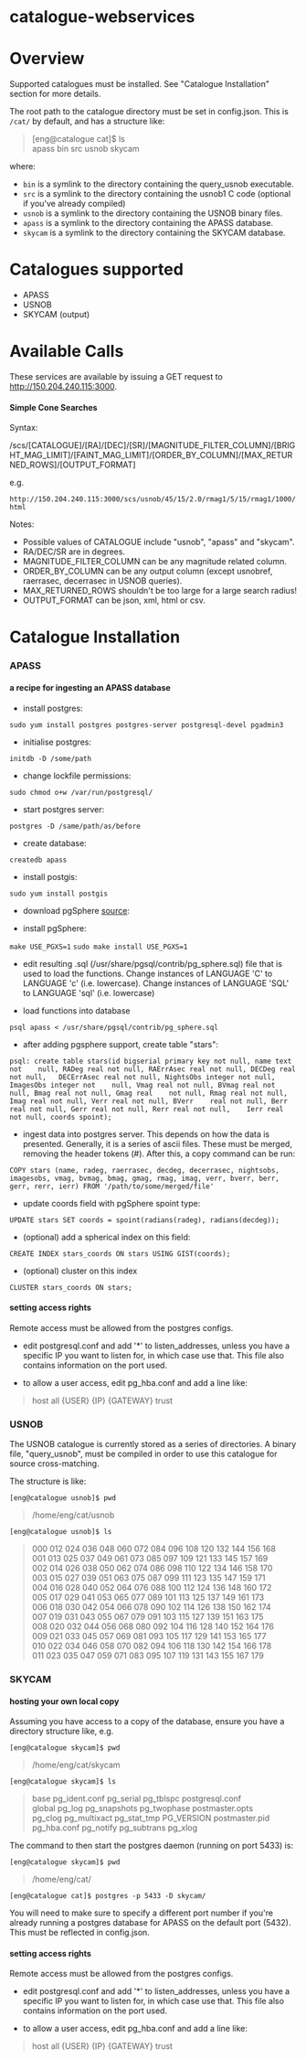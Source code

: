 catalogue-webservices
=============

# Overview

Supported catalogues must be installed. See "Catalogue Installation" section for 
more details.

The root path to the catalogue directory must be set in config.json. This is 
`/cat/` by default, and has a structure like:

>[eng@catalogue cat]$ ls  
> apass  bin  src  usnob   skycam

where:

* `bin` is a symlink to the directory containing the query_usnob executable.
* `src` is a symlink to the directory containing the usnob1 C code (optional if you've already compiled)
* `usnob` is a symlink to the directory containing the USNOB binary files.
* `apass` is a symlink to the directory containing the APASS database.
* `skycam` is a symlink to the directory containing the SKYCAM database.

# Catalogues supported

* APASS
* USNOB
* SKYCAM (output)

# Available Calls

These services are available by issuing a GET request to http://150.204.240.115:3000.

#### Simple Cone Searches

Syntax:

/scs/[CATALOGUE]/[RA]/[DEC]/[SR]/[MAGNITUDE\_FILTER\_COLUMN]/[BRIGHT\_MAG\_LIMIT]/[FAINT\_MAG\_LIMIT]/[ORDER\_BY\_COLUMN]/[MAX\_RETURNED\_ROWS]/[OUTPUT\_FORMAT]

e.g.

`http://150.204.240.115:3000/scs/usnob/45/15/2.0/rmag1/5/15/rmag1/1000/html`

Notes:

- Possible values of CATALOGUE include "usnob", "apass" and "skycam".
- RA/DEC/SR are in degrees.
- MAGNITUDE\_FILTER\_COLUMN can be any magnitude related column.
- ORDER\_BY\_COLUMN can be any output column (except usnobref, raerrasec, decerrasec in USNOB queries).
- MAX\_RETURNED\_ROWS shouldn't be too large for a large search radius!
- OUTPUT\_FORMAT can be json, xml, html or csv.

# Catalogue Installation

### APASS

#### a recipe for ingesting an APASS database

* install postgres:

`sudo yum install postgres postgres-server postgresql-devel pgadmin3`

* initialise postgres:

`initdb -D /some/path`

* change lockfile permissions:

`sudo chmod o+w /var/run/postgresql/`

* start postgres server:

`postgres -D /same/path/as/before`

* create database:

`createdb apass`

* install postgis:

`sudo yum install postgis`

* download pgSphere [source](http://pgfoundry.org/frs/?group_id=1000240&release_id=1577#pgsphere-_1.1.1-title-content):

* install pgSphere:

`make USE_PGXS=1`
`sudo make install USE_PGXS=1`

* edit resulting .sql (/usr/share/pgsql/contrib/pg_sphere.sql) file that is 
used to load the functions. Change instances of LANGUAGE 'C' to LANGUAGE 'c' 
(i.e. lowercase). Change instances of LANGUAGE 'SQL' to LANGUAGE 'sql' 
(i.e. lowercase)

* load functions into database

`psql apass < /usr/share/pgsql/contrib/pg_sphere.sql`

* after adding pgsphere support, create table "stars":

`psql: create table stars(id bigserial primary key not null, name text not   
null, RADeg real not null, RAErrAsec real not null, DECDeg real not null,  
DECErrAsec real not null, NightsObs integer not null, ImagesObs integer not   
null, Vmag real not null, BVmag real not null, Bmag real not null, Gmag real   
not null, Rmag real not null, Imag real not null, Verr real not null, BVerr   
real not null, Berr real not null, Gerr real not null, Rerr real not null,   
Ierr real not null, coords spoint);`  

* ingest data into postgres server. This depends on how the data is presented. 
Generally, it is a series of ascii files. These must be merged, removing the 
header tokens (#). After this, a copy command can be run:

`COPY stars (name, radeg, raerrasec, decdeg, decerrasec, nightsobs, imagesobs, vmag,
 bvmag, bmag, gmag, rmag, imag, verr, bverr, berr, gerr, rerr, ierr) FROM '/path/to/some/merged/file'`

* update coords field with pgSphere spoint type:

`UPDATE stars SET coords = spoint(radians(radeg), radians(decdeg));`

* (optional) add a spherical index on this field:

`CREATE INDEX stars_coords ON stars USING GIST(coords);`

* (optional) cluster on this index

`CLUSTER stars_coords ON stars;`

#### setting access rights

Remote access must be allowed from the postgres configs.

* edit postgresql.conf and add '*' to listen_addresses, unless you have a 
specific IP you want to listen for, in which case use that. This file also
contains information on the port used.

* to allow a user access, edit pg_hba.conf and add a line like:

> host	all	{USER}	{IP}	{GATEWAY}	trust

### USNOB

The USNOB catalogue is currently stored as a series of directories. A binary 
file, "query_usnob", must be compiled in order to use this catalogue for 
source cross-matching. 

The structure is like:

`[eng@catalogue usnob]$ pwd`

> /home/eng/cat/usnob

`[eng@catalogue usnob]$ ls`

> 000  012  024  036  048  060  072  084  096  108  120  132  144  156  168  
> 001  013  025  037  049  061  073  085  097  109  121  133  145  157  169  
> 002  014  026  038  050  062  074  086  098  110  122  134  146  158  170  
> 003  015  027  039  051  063  075  087  099  111  123  135  147  159  171  
> 004  016  028  040  052  064  076  088  100  112  124  136  148  160  172  
> 005  017  029  041  053  065  077  089  101  113  125  137  149  161  173  
> 006  018  030  042  054  066  078  090  102  114  126  138  150  162  174  
> 007  019  031  043  055  067  079  091  103  115  127  139  151  163  175  
> 008  020  032  044  056  068  080  092  104  116  128  140  152  164  176  
> 009  021  033  045  057  069  081  093  105  117  129  141  153  165  177  
> 010  022  034  046  058  070  082  094  106  118  130  142  154  166  178  
> 011  023  035  047  059  071  083  095  107  119  131  143  155  167  179  

### SKYCAM

#### hosting your own local copy

Assuming you have access to a copy of the database, ensure you have a 
directory structure like, e.g.

`[eng@catalogue skycam]$ pwd`

> /home/eng/cat/skycam

`[eng@catalogue skycam]$ ls`

> base         pg\_ident.conf  pg\_serial     pg\_tblspc    postgresql.conf  
> global       pg\_log         pg\_snapshots  pg\_twophase  postmaster.opts  
> pg\_clog      pg\_multixact   pg\_stat_tmp   PG\_VERSION   postmaster.pid  
> pg\_hba.conf  pg\_notify      pg\_subtrans   pg\_xlog  

The command to then start the postgres daemon (running on port 5433) is:

`[eng@catalogue skycam]$ pwd`

> /home/eng/cat/

`[eng@catalogue cat]$ postgres -p 5433 -D skycam/`

You will need to make sure to specify a different port number if you're already 
running a postgres database for APASS on the default port (5432). This must be 
reflected in config.json.

#### setting access rights

Remote access must be allowed from the postgres configs.

* edit postgresql.conf and add '*' to listen_addresses, unless you have a 
specific IP you want to listen for, in which case use that. This file also
contains information on the port used.

* to allow a user access, edit pg_hba.conf and add a line like:

> host  all     {USER}     {IP}    {GATEWAY}       trust



